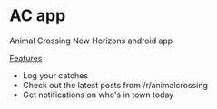# AC app
Animal Crossing New Horizons android app

<u>Features</u>
* Log your catches
* Check out the latest posts from /r/animalcrossing
* Get notifications on who's in town today
